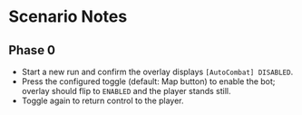 # Scenario Notes

## Phase 0
- Start a new run and confirm the overlay displays `[AutoCombat] DISABLED`.
- Press the configured toggle (default: Map button) to enable the bot; overlay should flip to `ENABLED` and the player stands still.
- Toggle again to return control to the player.
